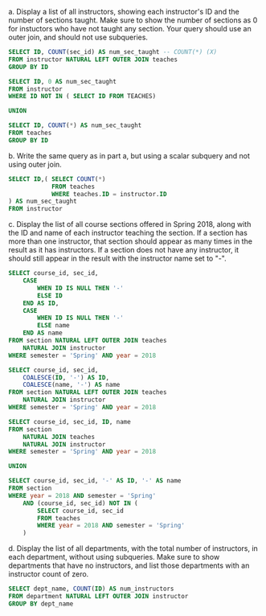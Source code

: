 a. Display a list of all instructors, showing each instructor's ID and the number of sections taught. Make sure to show the number of sections as 0 for instuctors who have not taught any section. Your query should use an outer join, and should not use subqueries.

```SQL
SELECT ID, COUNT(sec_id) AS num_sec_taught -- COUNT(*) (X)
FROM instructor NATURAL LEFT OUTER JOIN teaches
GROUP BY ID
```

```SQL
SELECT ID, 0 AS num_sec_taught
FROM instructor
WHERE ID NOT IN ( SELECT ID FROM TEACHES)

UNION

SELECT ID, COUNT(*) AS num_sec_taught
FROM teaches
GROUP BY ID
```
b. Write the same query as in part a, but using a scalar subquery and not using outer join.
```SQL
SELECT ID,( SELECT COUNT(*) 
            FROM teaches 
            WHERE teaches.ID = instructor.ID
) AS num_sec_taught
FROM instructor
```
c. Display the list of all course sections offered in Spring 2018, along with the ID and name of each instructor teaching the section. If a section has more than one instructor, that section should appear as many times in the result as it has instructors. If a section does not have any instructor, it should still appear in the result with the instructor name set to "-".
```SQL
SELECT course_id, sec_id,
    CASE
        WHEN ID IS NULL THEN '-'
        ELSE ID
    END AS ID,
    CASE 
        WHEN ID IS NULL THEN '-'
        ELSE name
    END AS name
FROM section NATURAL LEFT OUTER JOIN teaches
    NATURAL JOIN instructor
WHERE semester = 'Spring' AND year = 2018
```

```SQL
SELECT course_id, sec_id, 
    COALESCE(ID, '-') AS ID,
    COALESCE(name, '-') AS name
FROM section NATURAL LEFT OUTER JOIN teaches
    NATURAL JOIN instructor
WHERE semester = 'Spring' AND year = 2018
```

```SQL
SELECT course_id, sec_id, ID, name
FROM section 
    NATURAL JOIN teaches 
    NATURAL JOIN instructor
WHERE semester = 'Spring' AND year = 2018

UNION

SELECT course_id, sec_id, '-' AS ID, '-' AS name
FROM section
WHERE year = 2018 AND semester = 'Spring'
    AND (course_id, sec_id) NOT IN (
        SELECT course_id, sec_id
        FROM teaches
        WHERE year = 2018 AND semester = 'Spring'
    )
```
d. Display the list of all departments, with the total number of instructors, in each department, without using subqueries. Make sure to show departments that have no instructors, and list those departments with an instructor count of zero.
```SQL
SELECT dept_name, COUNT(ID) AS num_instructors
FROM department NATURAL LEFT OUTER JOIN instructor
GROUP BY dept_name
```














